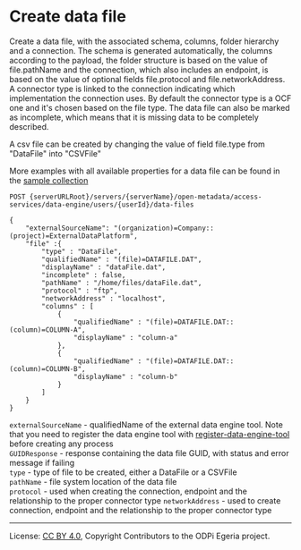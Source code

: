<!-- SPDX-License-Identifier: CC-BY-4.0 -->
<!-- Copyright Contributors to the ODPi Egeria project. -->

# Create data file

Create a data file, with the associated schema, columns, folder hierarchy and a connection. The schema is generated
automatically, the columns according to the payload, the folder structure is based on the value of file.pathName and 
the connection, which also includes an endpoint, is based on the value of optional fields file.protocol and
file.networkAddress. A connector type is linked to the connection indicating which implementation the connection uses.
By default the connector type is a OCF one and it's chosen based on the file type. The data file can also be marked as incomplete,
which means that it is missing data to be completely described.

A csv file can be created by changing the value of field file.type from "DataFile" into "CSVFile"

More examples with all available properties for a data file can be found in the 
[sample collection](../../../docs/samples/collections/DataEngine-asset_endpoints.postman_collection.json) 
 

```
POST {serverURLRoot}/servers/{serverName}/open-metadata/access-services/data-engine/users/{userId}/data-files

{
    "externalSourceName": "(organization)=Company::(project)=ExternalDataPlatform",
    "file" :{
        "type" : "DataFile", 
        "qualifiedName" : "(file)=DATAFILE.DAT",
        "displayName" : "dataFile.dat",
        "incomplete" : false,
        "pathName" : "/home/files/dataFile.dat",
        "protocol" : "ftp",
        "networkAddress" : "localhost",
        "columns" : [ 
            {
                "qualifiedName" : "(file)=DATAFILE.DAT::(column)=COLUMN-A",
                "displayName" : "column-a"
            },
            {
                "qualifiedName" : "(file)=DATAFILE.DAT::(column)=COLUMN-B",
                "displayName" : "column-b"
            }
        ]
    }
}
```

`externalSourceName` - qualifiedName of the external data engine tool.
 Note that you need to register the data engine tool with [register-data-engine-tool](register-data-engine-tool.md) 
 before creating any process  
`GUIDResponse` - response containing the data file GUID, with status and error message if failing  
`type` - type of file to be created, either a DataFile or a CSVFile  
`pathName` - file system location of the data file  
`protocol` - used when creating the connection, endpoint and the relationship to the proper connector type
`networkAddress` - used to create connection, endpoint and the relationship to the proper connector type


----
License: [CC BY 4.0](https://creativecommons.org/licenses/by/4.0/),
Copyright Contributors to the ODPi Egeria project.







